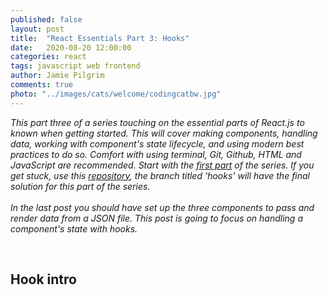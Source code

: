 ```yaml
---
published: false
layout: post
title:  "React Essentials Part 3: Hooks"
date:   2020-08-20 12:00:00
categories: react
tags: javascript web frontend
author: Jamie Pilgrim
comments: true
photo: "../images/cats/welcome/codingcatbw.jpg"
---
```


<p><em>
This part three of a series touching on the essential parts of React.js to known when getting started. This will cover making components, handling data, working with component's state lifecycle, and using modern best practices to do so. Comfort with using terminal, Git, Github, HTML and JavaScript are recommended. Start with the <a href="{{page.previous.url}}" alt="first part of series, getting started with components" target="_blank">first part</a> of the series. If you get stuck, use this <a alt="Tutorial's github repository" target="_blank" href="https://github.com/PilgrimMemoirs/essential-react-tutorial" target="_blank">repository</a>, the branch titled 'hooks' will have the final solution for this part of the series.
<br><br>
In the last post you should have set up the three components to pass and render data from a JSON file. This post is going to focus on handling a component's state with hooks.
</em></p>

<br>


<h2>Hook intro</h2>

<p>
